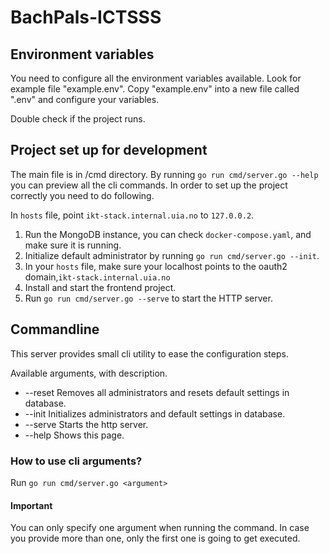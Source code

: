# BachPals-ICTSSS

## Environment variables
You need to configure all the environment variables available. Look for example file "example.env".
Copy "example.env" into a new file called ".env" and configure your variables.

Double check if the project runs.

## Project set up for development
The main file is in /cmd directory. By running `go run cmd/server.go --help` you can preview all the cli commands.
In order to set up the project correctly you need to do following.

In `hosts` file, point `ikt-stack.internal.uia.no` to `127.0.0.2`. 

1. Run the MongoDB instance, you can check `docker-compose.yaml`, and make sure it is running.
2. Initialize default administrator by running `go run cmd/server.go --init`.
3. In your `hosts` file, make sure your localhost points to the oauth2 domain,`ikt-stack.internal.uia.no`
4. Install and start the frontend project.
5. Run `go run cmd/server.go --serve` to start the HTTP server.

## Commandline
This server provides small cli utility to ease the configuration steps.

Available arguments, with description.
- --reset    Removes all administrators and resets default settings in database.
- --init     Initializes administrators and default settings in database.
- --serve    Starts the http server.
- --help     Shows this page.

### How to use cli arguments?
Run `go run cmd/server.go <argument>`

#### Important
You can only specify one argument when running the command.
In case you provide more than one, only the first one is going to get executed.
